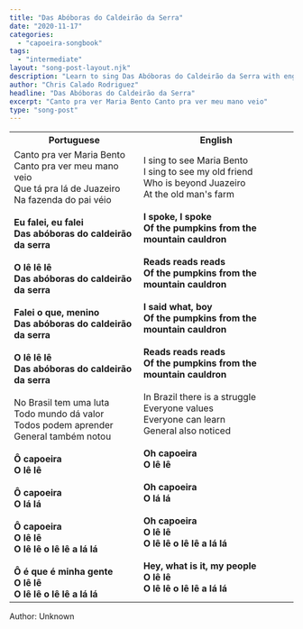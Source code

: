 ```yaml
---
title: "Das Abóboras do Caldeirão da Serra"
date: "2020-11-17"
categories:
  - "capoeira-songbook"
tags:
  - "intermediate"
layout: "song-post-layout.njk"
description: "Learn to sing Das Abóboras do Caldeirão da Serra with english and portuguese translations along with a video to help you learn."
author: "Chris Calado Rodriguez"
headline: "Das Abóboras do Caldeirão da Serra"
excerpt: "Canto pra ver Maria Bento Canto pra ver meu mano veio"
type: "song-post"
---
```


<table class="capoeira-table">
    <tr class="header-row">
        <th>Portuguese</th>
        <th>English</th>
    </tr>
    <tr>
        <td>
            Canto pra ver Maria Bento<br>
            Canto pra ver meu mano veio<br>
            Que tá pra lá de Juazeiro<br>
            Na fazenda do pai véio<br><br>
            <strong>Eu falei, eu falei</strong><br>
            <strong>Das abóboras do caldeirão da serra</strong><br><br>
            <strong>O lê lê lê</strong><br>
            <strong>Das abóboras do caldeirão da serra</strong><br><br>
            <strong>Falei o que, menino</strong><br>
            <strong>Das abóboras do caldeirão da serra</strong><br><br>
            <strong>O lê lê lê</strong><br>
            <strong>Das abóboras do caldeirão da serra</strong><br><br>
            No Brasil tem uma luta<br>
            Todo mundo dá valor<br>
            Todos podem aprender<br>
            General também notou<br><br>
            <strong>Ô capoeira</strong><br>
            <strong>O lê lê</strong><br><br>
            <strong>Ô capoeira</strong><br>
            <strong>O lá lá</strong><br><br>
            <strong>Ô capoeira</strong><br>
            <strong>O lê lê</strong><br>
            <strong>O lê lê o lê lê a lá lá</strong><br><br>
            <strong>Ô é que é minha gente</strong><br>
            <strong>O lê lê</strong><br>
            <strong>O lê lê o lê lê a lá lá</strong>
        </td>
        <td>
            I sing to see Maria Bento<br>
            I sing to see my old friend<br>
            Who is beyond Juazeiro<br>
            At the old man's farm<br><br>
            <strong>I spoke, I spoke</strong><br>
            <strong>Of the pumpkins from the mountain cauldron</strong><br><br>
            <strong>Reads reads reads</strong><br>
            <strong>Of the pumpkins from the mountain cauldron</strong><br><br>
            <strong>I said what, boy</strong><br>
            <strong>Of the pumpkins from the mountain cauldron</strong><br><br>
            <strong>Reads reads reads</strong><br>
            <strong>Of the pumpkins from the mountain cauldron</strong><br><br>
            In Brazil there is a struggle<br>
            Everyone values<br>
            Everyone can learn<br>
            General also noticed<br><br>
            <strong>Oh capoeira</strong><br>
            <strong>O lê lê</strong><br><br>
            <strong>Oh capoeira</strong><br>
            <strong>O lá lá</strong><br><br>
            <strong>Oh capoeira</strong><br>
            <strong>O lê lê</strong><br>
            <strong>O lê lê o lê lê a lá lá</strong><br><br>
            <strong>Hey, what is it, my people</strong><br>
            <strong>O lê lê</strong><br>
            <strong>O lê lê o lê lê a lá lá</strong>
        </td>
    </tr>
</table>

<figcaption>
Author: Unknown
</figcaption>